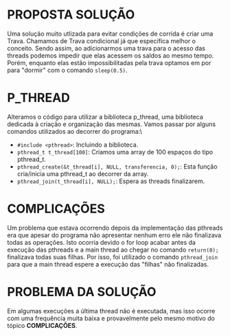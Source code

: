 # PROPOSTA SOLUÇÃO
Uma solução muito utlizada para evitar condições de corrida é criar uma Trava. Chamamos de Trava condicional já que especifíca melhor o conceito. 
Sendo assim, ao adicionarmos uma trava para o acesso das threads podemos impedir que elas acessem os saldos ao mesmo tempo. Porém, enquanto elas estão impossibilitadas pela trava optamos em por para "dormir" com o comando `sleep(0.5)`.


# P_THREAD
Alteramos o código para utilizar a biblioteca p_thread, uma biblioteca dedicada à criação e organização das mesmas.
Vamos passar por alguns comandos utilizados ao decorrer do programa:\

- `#include <pthread>`: Incluindo a biblioteca.
- `pthread_t t_thread[100]`: Criamos uma array de 100 espaços do tipo pthread_t.
- `pthread_create(&t_thread[i], NULL, transferencia, 0);`: Esta função cria/inicia uma pthread_t ao decorrer da array.
- `pthread_join(t_thread[i], NULL);`: Espera as threads finalizarem.

# COMPLICAÇÕES
Um problema que estava ocorrendo depois da implementação das pthreads era que apesar do programa não apresentar nenhum erro ele não finalizava todas as operações.
Isto ocorria devido o for loop acabar antes da execução das pthreads e a main thread ao chegar no comando `return(0);` finalizava todas suas filhas.
Por isso, foi utilizado o comando `pthread_join` para que a main thread espere a execução das "filhas" não finalizadas.

# PROBLEMA DA SOLUÇÃO
Em algumas execuções a última thread não é executada, mas isso ocorre com uma frequência muita baixa e provavelmente pelo mesmo motivo do tópico **COMPLICAÇÕES**. 

